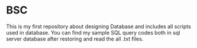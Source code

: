 # BSC
This is my first repository about designing Database and includes all scripts used in database. 
You can find my sample SQL query codes both in sql server database after restoring and read the all .txt files.
